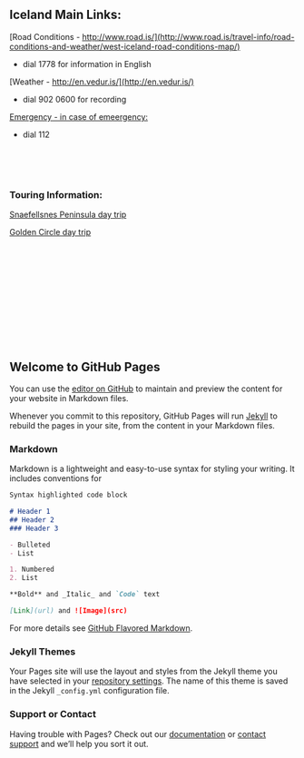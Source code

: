 ## Iceland Main Links:

[Road Conditions - http://www.road.is/](http://www.road.is/travel-info/road-conditions-and-weather/west-iceland-road-conditions-map/)
- dial 1778 for information in English

[Weather - http://en.vedur.is/](http://en.vedur.is/)
- dial 902 0600 for recording

[Emergency - in case of emeergency:](http://safetravel.is/)
- dial 112
<BR>
<BR>
<BR>

### Touring Information:

[Snaefellsnes Peninsula day trip](http://www.iheartreykjavik.net/2015/04/drive-it-yourself-the-snaefellsnes-peninsula/)

[Golden Circle day trip](http://www.iheartreykjavik.net/2014/12/drive-it-yourself-the-golden-circle/)
<BR>
<BR>
<BR>
<BR>
<BR>
<BR>
<BR>
<BR>
<BR>
<BR>
<BR>
<BR>

## Welcome to GitHub Pages

You can use the [editor on GitHub](https://github.com/rusac/iceland/edit/master/README.md) to maintain and preview the content for your website in Markdown files.

Whenever you commit to this repository, GitHub Pages will run [Jekyll](https://jekyllrb.com/) to rebuild the pages in your site, from the content in your Markdown files.

### Markdown

Markdown is a lightweight and easy-to-use syntax for styling your writing. It includes conventions for

```markdown
Syntax highlighted code block

# Header 1
## Header 2
### Header 3

- Bulleted
- List

1. Numbered
2. List

**Bold** and _Italic_ and `Code` text

[Link](url) and ![Image](src)
```

For more details see [GitHub Flavored Markdown](https://guides.github.com/features/mastering-markdown/).

### Jekyll Themes

Your Pages site will use the layout and styles from the Jekyll theme you have selected in your [repository settings](https://github.com/rusac/iceland/settings). The name of this theme is saved in the Jekyll `_config.yml` configuration file.

### Support or Contact

Having trouble with Pages? Check out our [documentation](https://help.github.com/categories/github-pages-basics/) or [contact support](https://github.com/contact) and we’ll help you sort it out.
